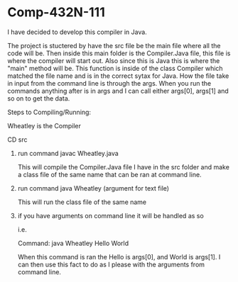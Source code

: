 # Comp-432N-111

I have decided to develop this compiler in Java.

The project is stuctered by have the src file be the main file where all the code will be. Then inside this main folder is the
Compiler.Java file, this file is where the compiler will start out. Also since this is Java this is where the "main" method will
be. This function is inside of the class Compiler which matched the file name and is in the correct sytax for Java. How the file
take in input from the command line is through the args. When you run the commands anything after is in args and I can call either
args[0], args[1] and so on to get the data.

Steps to Compiling/Running:

Wheatley is the Compiler

CD src 

1) run command javac Wheatley.java

   This will compile the Compiler.Java file I have in the src folder and make a class file of the same name that can be ran at
   command line.

2) run command java Wheatley (argument for text file)

   This will run the class file of the same name

3) if you have arguments on command line it will be handled as so

   i.e.

   Command: java Wheatley Hello World

   When this command is ran the Hello is args[0], and World is args[1]. I can then use this fact to do as I please with the arguments from command line.

